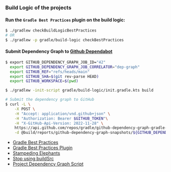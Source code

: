 ### Build Logic of the projects

#### Run the `Gradle Best Practices` plugin on the build logic:

```bash
$ ./gradlew checkBuildLogicBestPractices
# OR
$ ./gradlew -p gradle/build-logic checkBestPractices
```

#### Submit Dependency Graph to [Github Dependabot](https://github.com/gradle/github-dependency-graph-gradle-plugin)

```bash
$ export GITHUB_DEPENDENCY_GRAPH_JOB_ID="42"
  export GITHUB_DEPENDENCY_GRAPH_JOB_CORRELATOR="dep-graph"
  export GITHUB_REF="refs/heads/main"
  export GITHUB_SHA=$(git rev-parse HEAD)
  export GITHUB_WORKSPACE=$(pwd)

$ ./gradlew -init-script gradle/build-logic/init.gradle.kts build

# Submit the dependency graph to GitHub
$ curl -L \
    -X POST \
    -H "Accept: application/vnd.github+json" \
    -H "Authorization: Bearer $GITHUB_TOKEN"\
    -H "X-GitHub-Api-Version: 2022-11-28" \
    https://api.github.com/repos/gradle/github-dependency-graph-gradle-plugin/dependency-graph/snapshots \
    -d @build/reports/github-dependency-graph-snapshots/${GITHUB_DEPENDENCY_GRAPH_JOB_CORRELATOR}.json
```

* [Gradle Best Practices](https://github.com/liutikas/gradle-best-practices)
* [Gradle Best Practices Plugin](https://github.com/autonomousapps/gradle-best-practices-plugin)
* [Stampeding Elephants](https://developer.squareup.com/blog/stampeding-elephants/)
* [Stop using buildSrc](https://proandroiddev.com/stop-using-gradle-buildsrc-use-composite-builds-instead-3c38ac7a2ab3)
* [Project Dependency Graph Script](https://github.com/JakeWharton/SdkSearch/blob/master/gradle/projectDependencyGraph.gradle)
